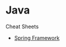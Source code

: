 # Java
Cheat Sheets
- [Spring Framework](https://github.com/raghd-do/Java/blob/main/Spring%20Boot.md#getting-started)
